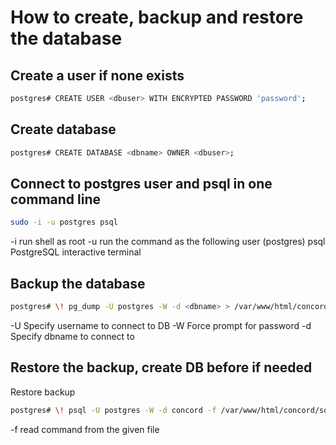 # How to create, backup and restore the database

## Create a user if none exists

```bash
postgres# CREATE USER <dbuser> WITH ENCRYPTED PASSWORD 'password';
```

## Create database

```bash
postgres# CREATE DATABASE <dbname> OWNER <dbuser>;
```

## Connect to postgres user and psql in one command line

```bash
sudo -i -u postgres psql
```
-i    run shell as root
-u    run the command as the following user (postgres)
psql  PostgreSQL interactive terminal

## Backup the database

```bash
postgres# \! pg_dump -U postgres -W -d <dbname> > /var/www/html/concord/socket-chat-api/data/20210629_backup_<dbname>.sql;
```
-U  Specify username to connect to DB
-W  Force prompt for password
-d  Specify dbname to connect to

## Restore the backup, create DB before if needed

Restore backup
```bash
postgres# \! psql -U postgres -W -d concord -f /var/www/html/concord/socket-chat-api/data/20210629_backup_concord.sql;
```
-f  read command from the given file